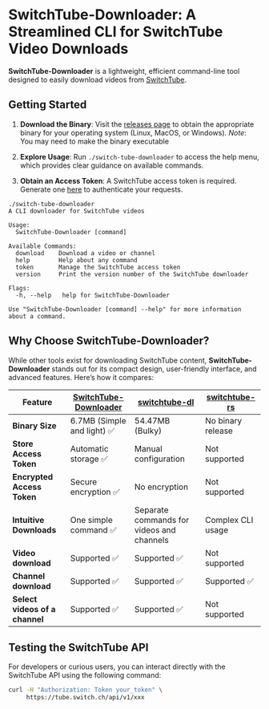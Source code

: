 # SwitchTube-Downloader: A Streamlined CLI for SwitchTube Video Downloads

**SwitchTube-Downloader** is a lightweight, efficient command-line tool designed
to easily download videos from [SwitchTube](https://tube.switch.ch/).

## Getting Started

<!-- TODO: Change link to actual release page -->

1. **Download the Binary**: Visit the [releases page](https://github.com/domi413/SwitchTube-Downloader)
   to obtain the appropriate binary for your operating system (Linux, MacOS, or Windows).
   _Note_: You may need to make the binary executable

2. **Explore Usage**: Run `./switch-tube-downloader` to access the help menu,
   which provides clear guidance on available commands.

3. **Obtain an Access Token**: A SwitchTube access token is required. Generate
   one [here](https://tube.switch.ch/access_tokens) to authenticate your
   requests.

```
./switch-tube-downloader
A CLI downloader for SwitchTube videos

Usage:
  SwitchTube-Downloader [command]

Available Commands:
  download    Download a video or channel
  help        Help about any command
  token       Manage the SwitchTube access token
  version     Print the version number of the SwitchTube downloader

Flags:
  -h, --help   help for SwitchTube-Downloader

Use "SwitchTube-Downloader [command] --help" for more information about a command.
```

## Why Choose SwitchTube-Downloader?

While other tools exist for downloading SwitchTube content, **SwitchTube-Downloader** stands out for its compact design, user-friendly interface, and advanced features. Here’s how it compares:

| Feature                        | [SwitchTube-Downloader](https://github.com/domi413/SwitchTube-Downloader) | [switchtube-dl](https://github.com/panmona/switchtube-dl) | [switchtube-rs](https://github.com/jeremystucki/switchtube-rs) |
| ------------------------------ | ------------------------------------------------------------------------- | --------------------------------------------------------- | -------------------------------------------------------------- |
| **Binary Size**                | 6.7MB (Simple and light) ✅                                               | 54.47MB (Bulky)                                           | No binary release                                              |
| **Store Access Token**         | Automatic storage ✅                                                      | Manual configuration                                      | Not supported                                                  |
| **Encrypted Access Token**     | Secure encryption ✅                                                      | No encryption                                             | Not supported                                                  |
| **Intuitive Downloads**        | One simple command ✅                                                     | Separate commands for videos and channels                 | Complex CLI usage                                              |
| **Video download**             | Supported ✅                                                              | Supported ✅                                              | Not supported                                                  |
| **Channel download**           | Supported ✅                                                              | Supported ✅                                              | Supported ✅                                                   |
| **Select videos of a channel** | Supported ✅                                                              | Supported ✅                                              | Not supported                                                  |

## Testing the SwitchTube API

For developers or curious users, you can interact directly with the SwitchTube API using the following command:

```bash
curl -H "Authorization: Token your_token" \
     https://tube.switch.ch/api/v1/xxx
```
